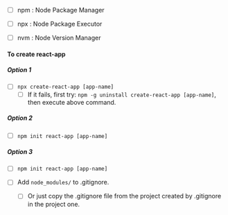 - [ ] npm : Node Package Manager
- [ ] npx : Node Package Executor
- [ ] nvm : Node Version Manager


#### To create react-app
##### Option 1
- [ ] `npx create-react-app [app-name]`
  - [ ] If it fails, first try: `npm -g uninstall create-react-app [app-name]`, then execute above command.

##### Option 2
- [ ] `npm init react-app [app-name]`

##### Option 3
- [ ] `npm init react-app [app-name]`

- [ ] Add `node_modules/` to .gitignore.
  - [ ] Or just copy the .gitignore file from the project created by .gitignore in the project one.
